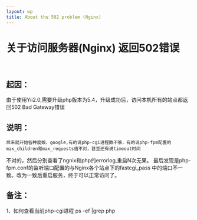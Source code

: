 ```yaml
---
layout: wp
title: About the 502 problem (Nginx)
---
```


# 关于访问服务器(Nginx) 返回502错误 #
<br />

## 起因：

 由于使用Yii2.0,需要升级php版本为5.4，升级成功后，访问本机所有的站点都返回502 Bad Gateway错误
 <br />


## 说明：
    后来就开始各种度娘、google,有的说php-cgi进程数不够，有的说php-fpm配置的max_children和max_requests值不对，甚至还有说timeout时间
 不对的，然后分别查看了ngnix和php的errorlog,重启N次无果。
    最后发现是php-fpm.conf的监听端口配置的与Nginx各个站点下的fastcgi_pass 中的端口不一致。改为一致后重启服务，终于可以正常访问了。
 <br />

 ## 备注：

 1、如何查看当前php-cgi进程 
    ps -ef |grep php 


